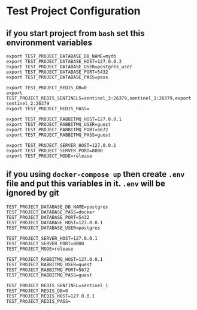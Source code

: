 # Test Project Configuration

## if you start project from `bash` set this environment variables

    export TEST_PROJECT_DATABASE_DB_NAME=mydb
    export TEST_PROJECT_DATABASE_HOST=127.0.0.3
    export TEST_PROJECT_DATABASE_USER=postgres_user
    export TEST_PROJECT_DATABASE_PORT=5432
    export TEST_PROJECT_DATABASE_PASS=pass

    export TEST_PROJECT_REDIS_DB=0
    export TEST_PROJECT_REDIS_SENTINELS=sentinel_3:26379,sentinel_1:26379,export sentinel_2:26379
    export TEST_PROJECT_REDIS_PASS=

    export TEST_PROJECT_RABBITMQ_HOST=127.0.0.1
    export TEST_PROJECT_RABBITMQ_USER=guest
    export TEST_PROJECT_RABBITMQ_PORT=5672
    export TEST_PROJECT_RABBITMQ_PASS=guest

    export TEST_PROJECT_SERVER_HOST=127.0.0.1
    export TEST_PROJECT_SERVER_PORT=8000
    export TEST_PROJECT_MODE=release

## if you using `docker-compose up` then create `.env` file and put this variables in it. `.env` will be ignored by git

    TEST_PROJECT_DATABASE_DB_NAME=postgres
    TEST_PROJECT_DATABASE_PASS=docker
    TEST_PROJECT_DATABASE_PORT=5432
    TEST_PROJECT_DATABASE_HOST=127.0.0.1
    TEST_PROJECT_DATABASE_USER=postgres

    TEST_PROJECT_SERVER_HOST=127.0.0.1
    TEST_PROJECT_SERVER_PORT=8000
    TEST_PROJECT_MODE=release

    TEST_PROJECT_RABBITMQ_HOST=127.0.0.1
    TEST_PROJECT_RABBITMQ_USER=guest
    TEST_PROJECT_RABBITMQ_PORT=5672
    TEST_PROJECT_RABBITMQ_PASS=guest

    TEST_PROJECT_REDIS_SENTINEL=sentinel_1
    TEST_PROJECT_REDIS_DB=0
    TEST_PROJECT_REDIS_HOST=127.0.0.1
    TEST_PROJECT_REDIS_PASS=
